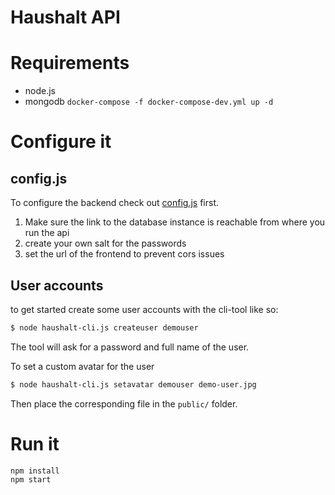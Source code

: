 # Haushalt API

# Requirements

* node.js
* mongodb `docker-compose -f docker-compose-dev.yml up -d`

# Configure it

## config.js

To configure the backend check out [config.js](config.js) first.

1. Make sure the link to the database instance is reachable from where you run the api
1. create your own salt for the passwords
1. set the url of the frontend to prevent cors issues

## User accounts

to get started create some user accounts with the cli-tool like so:
```bash
$ node haushalt-cli.js createuser demouser
```
The tool will ask for a password and full name of the user. 

To set a custom avatar for the user
```bash
$ node haushalt-cli.js setavatar demouser demo-user.jpg
```

Then place the corresponding file in the `public/` folder.

# Run it

    npm install
    npm start
